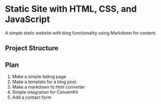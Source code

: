 # Static Site with HTML, CSS, and JavaScript

A simple static website with blog functionality using Markdown for content.

## Project Structure

## Plan

1. Make a simple lading page
2. Make a template for a blog post
3. Make a markdown to html converter
4. Simple integration for ConvertKit
5. Add a contact form